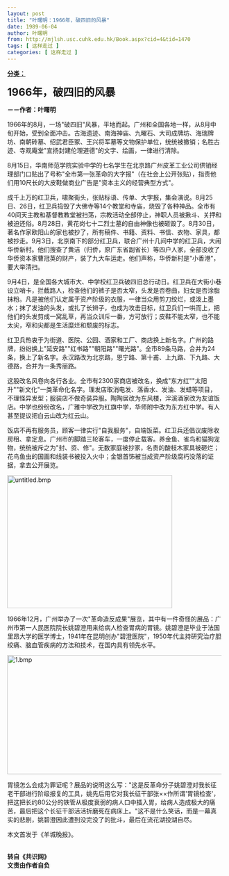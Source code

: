 ```yaml
---
layout: post
title: "叶曙明：1966年，破四旧的风暴"
date: 1989-06-04
author: 叶曙明
from: http://mjlsh.usc.cuhk.edu.hk/Book.aspx?cid=4&tid=1470
tags: [ 这样走过 ]
categories: [ 这样走过 ]
---
```


<div style="margin: 15px 10px 10px 0px;">
 <div>
  <span id="ctl00_ContentPlaceHolder1_chapter1_SubjectLabel" style="font-weight:bold;text-decoration:underline;">
   分类：
  </span>
 </div>
 <p>
  <strong>
   <font size="5">
    1966年，破四旧的风暴
   </font>
  </strong>
 </p>
 <p>
  <strong>
   －－作者：叶曙明
  </strong>
 </p>
 <p>
  1966年的8月，一场"破四旧"风暴，平地而起。广州和全国各地一样，从8月中旬开始，受到全面冲击。古海遗迹、南海神庙、九曜石、大司成牌坊、海瑞牌坊、南朝砖墓、绍武君臣冢、王兴将军墓等文物保护单位，统统被撤销；名胜古迹、寺观庵堂"宣扬封建伦理道德"的文字、绘画，一律进行清除。
 </p>
 <p>
  8月15日，华南师范学院实验中学的七名学生在北京路广州皮革工业公司供销经理部门口贴出了号称"全市第一张革命的大字报"（在社会上公开张贴），指责他们用10尺长的大皮鞋做商业广告是"资本主义的经营典型方式"。
 </p>
 <p>
  成千上万的红卫兵，啸聚街头，张贴标语、传单、大字报，集会演说。8月25日、26日，红卫兵捣毁了大佛寺等14个教堂和寺庙，烧毁了各种神品。全市有40间天主教和基督教教堂被扫荡，宗教活动全部停止，神职人员被揪斗、关押和被迫还俗。8月28日，黄花岗七十二烈士墓的自由神像也被砸毁了。8月30日，著名作家欧阳山的家也被抄了，所有稿件、书籍、资料、书信、衣物、家具，都被抄走。9月3日，北京南下的部分红卫兵，联合广州十几间中学的红卫兵，大闹华侨新村。他们搜查了黄洁（归侨，原广东省副省长）等四户人家，全部没收了华侨资本家曹冠英的财产，装了九大车运走。他们声称，华侨新村是"小香港"，要大举清扫。
 </p>
 <p>
  9月4日，是全国各大城市大、中学校红卫兵破四旧总行动日。红卫兵在大街小巷设立哨卡，拦截路人，检查他们的裤子是否太窄，头发是否卷曲，妇女是否涂脂抹粉。凡是被他们认定属于资产阶级的衣服，一律当众用剪刀绞烂，或泼上墨水；抹了发油的头发，或扎了长辫子，也成为攻击目标，红卫兵们一哄而上，把他们的头发剪成一窝乱草，再当众训斥一番，方可放行；皮鞋不能太窄，也不能太尖，窄和尖都是生活糜烂和颓废的标志。
 </p>
 <p>
  红卫兵热衷于为街道、医院、公园、酒家和工厂、商店换上新名字。广州的路牌，纷纷换上"延安路""红书路""朝阳路""曙光路"。全市89条马路，合并为24条，换上了新名字。永汉路改为北京路，恩宁路、第十甫、上九路、下九路、大德路，合并为一条秀丽路。
 </p>
 <p>
  这股改名风卷向各行各业。全市有2300家商店被改名，换成"东方红""太阳升""新文化"一类革命化名字。理发店取消电发、落香水、发油、发蜡等项目，不理怪异发型；服装店不做奇装异服。陶陶居改为东风楼，泮溪酒家改为友谊饭店。中学也纷纷改名，广雅中学改为红旗中学，华师附中改为东方红中学。有人甚至提议把白云山改为红云山。
 </p>
 <p>
  饭店不再有服务员，顾客一律实行"自我服务"，自端饭菜。红卫兵还倡议废除收房租、拿定息。广州市的脚踏三轮客车，一度停止载客。养金鱼、雀鸟和猫狗宠物，统统被斥之为"封、资、修"。无数家庭被抄家，名贵的酸枝木家具被砸烂；花鸟鱼虫的国画和线装书被投入火中；金银首饰被当成资产阶级腐朽没落的证据，拿去公开展览。
 </p>
 <p>
  <img align="top" alt="untitled.bmp" border="0" height="306" src="http://mjlsh.usc.cuhk.edu.hk/medias/contents/1470/untitled.bmp" width="380"/>
 </p>
 <p>
  1966年12月，广州举办了一次"革命造反成果"展览，其中有一件奇怪的展品：广州市第一人民医院院长姚碧澄用来给病人检查胃病的胃镜。姚碧澄是毕业于法国里昂大学的医学博士，1941年在昆明创办"碧澄医院"，1950年代主持研究治疗胆绞痛、脑血管疾病的方法和技术，在国内具有领先水平。
 </p>
 <p>
  <img align="top" alt="1.bmp" border="0" height="274" src="http://mjlsh.usc.cuhk.edu.hk/medias/contents/1470/1.bmp" width="590"/>
 </p>
 <p>
  胃镜怎么会成为罪证呢？展品的说明这么写："这是反革命分子姚碧澄对我长征老干部进行阶级报复的工具，姚先后用它对我长征干部张××作所谓'胃镜检查'，把这把长约80公分的铁管从极度衰弱的病人口中插入胃，给病人造成极大的痛苦，最后把这个长征干部活活折磨死在病床上。"这不是什么笑话，而是一幕真实的悲剧，姚碧澄因此遭到没完没了的批斗，最后在流花湖投湖自尽。
 </p>
 <p>
  本文首发于《羊城晚报》。
 </p>
 <p>
  <br/>
  <strong>
   转自《共识网》
   <br/>
   文责由作者自负
  </strong>
 </p>
</div>

